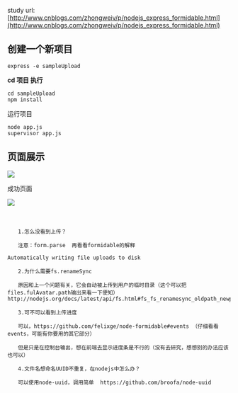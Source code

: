 study url:[http://www.cnblogs.com/zhongweiv/p/nodejs_express_formidable.html](http://www.cnblogs.com/zhongweiv/p/nodejs_express_formidable.html)

## 创建一个新项目

	express -e sampleUpload



**cd 项目 执行**

	cd sampleUpload
	npm install


运行项目 
	
	node app.js
	supervisor app.js


## 页面展示 

![](https://github.com/zxx1988328/nodejs-sampleUpload/blob/master/img/web_index.png)

成功页面

![](https://github.com/zxx1988328/nodejs-sampleUpload/blob/master/img/upload_success.png)


　

	　　1.怎么没看到上传？
	
	　　注意：form.parse  再看看formidable的解释 
	
	Automatically writing file uploads to disk
	
	　　2.为什么需要fs.renameSync
	
	　　原因和上一个问题有关，它会自动被上传到用户的临时目录（这个可以把files.fulAvatar.path输出来看一下便知） http://nodejs.org/docs/latest/api/fs.html#fs_fs_renamesync_oldpath_newpath
	
	　　3.可不可以看到上传进度
	
	　　可以，https://github.com/felixge/node-formidable#events （仔细看看events，可能有你要用的其它部分）
	
	　　但是只是在控制台输出，想在前端去显示进度条是不行的（没有去研究，想想别的办法应该也可以）
	
	　　4.文件名想命名UUID不重复，在nodejs中怎么办？
	
	　　可以使用node-uuid，调用简单  https://github.com/broofa/node-uuid